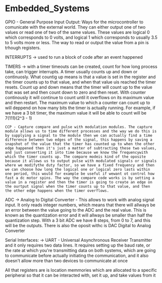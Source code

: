 # Embedded_Systems
GPIO - General Purpose Input Output:
	Ways for the microcontroller to comunicate with the external world. They can either output one of two values or read one of two of the same values. These values are logical 0 which corresponds to 0 volts, and logical 1 which corresponds to usually 3.5 to 5 volts more or less. The way to read or output the value from a pin is trhough registers.

INTERRUPTS -> used to run a block of code after an event happened

TIMERS -> with a timer timeouts can be created, count for how long process take, can trigger interrupts. A timer usually counts up and down or continuosly. What countig up means is that a value is set in the register and the timer counts up to that value, and when that value uis reached the timer resets. Count up and down means that the timer will count up to the value that was set and then count down to zero and then reset. With counter continously it will continue to count until it overflows on its maximum value and then restart. The maximum value to which a counter can count up to will deppend on how many bits the timer is actually running. For example, if we have a 3 bit timer, the maximum value it will be able to count will be 7(111)(2^3 - 1)

	CCP - Capture compare and pulse with modulation modules. The capture module allows us to time different processes and the way we do this is by supplying a signal to the module then we can actually find a time difference between two edges of the signal, this happens by saving a snapshot of the value that the timer has counted up to when the other edge happened then it's just a matter of subtracting these two values, and just converting it into time because we know the frequencywith which the timer counts up. The compare modeis kind of the oposite because it allows us to output pulse with modulated signals or signals where we modifythe duty factor, so we have a fixed frequency and then we can choose how long the logical one or logical zero lasts within one period, this would for example be useful if wewant ot control how fast a dc motor spins. The way the compare code works is by setting a value in a register and then the timer is going to create an edge on the ourtput signal when the timer counts up to that value, and then the other edge happens when the timer overflows.

ADC -> Analog to Digital Converter - This allows to work with analog signal input. It only reads integer numbers, which means that there will allways be an error between the value going to the ADC and the real value. This is known as the quantization error and it will allways be smaller than half the quantization step. With a 3 bit ADC we have 8 steps, from 0 to 7, and this will be the outputs. There is also the oposit withc is DAC Digital to Analog Converter

Serial Interfaces:
	-> UART - Universal Asynchronous Receiver Transmitter and it only requires two data lines. It requires setting up the baud rate, or the rate at which you're transmitting data on both systems, which are going to communicate before actually initiating the communication, and it also doesn't allow more than two devices to communicate at once

All that registers are is location memmories which are allocated to a specific peripheral so that it can be interacted with, set it up, and take values from it
